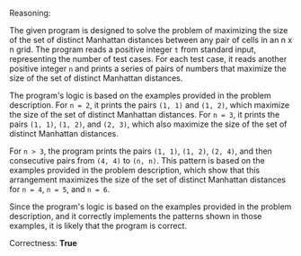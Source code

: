 Reasoning:

The given program is designed to solve the problem of maximizing the size of the set of distinct Manhattan distances between any pair of cells in an n x n grid. The program reads a positive integer `t` from standard input, representing the number of test cases. For each test case, it reads another positive integer `n` and prints a series of pairs of numbers that maximize the size of the set of distinct Manhattan distances.

The program's logic is based on the examples provided in the problem description. For `n = 2`, it prints the pairs `(1, 1)` and `(1, 2)`, which maximize the size of the set of distinct Manhattan distances. For `n = 3`, it prints the pairs `(1, 1)`, `(1, 2)`, and `(2, 3)`, which also maximize the size of the set of distinct Manhattan distances.

For `n > 3`, the program prints the pairs `(1, 1)`, `(1, 2)`, `(2, 4)`, and then consecutive pairs from `(4, 4)` to `(n, n)`. This pattern is based on the examples provided in the problem description, which show that this arrangement maximizes the size of the set of distinct Manhattan distances for `n = 4`, `n = 5`, and `n = 6`.

Since the program's logic is based on the examples provided in the problem description, and it correctly implements the patterns shown in those examples, it is likely that the program is correct.

Correctness: **True**